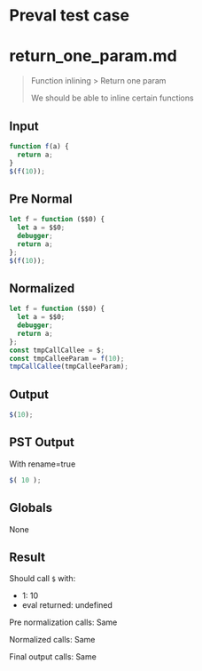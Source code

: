 # Preval test case

# return_one_param.md

> Function inlining > Return one param
>
> We should be able to inline certain functions

## Input

`````js filename=intro
function f(a) {
  return a;
}
$(f(10));
`````

## Pre Normal


`````js filename=intro
let f = function ($$0) {
  let a = $$0;
  debugger;
  return a;
};
$(f(10));
`````

## Normalized


`````js filename=intro
let f = function ($$0) {
  let a = $$0;
  debugger;
  return a;
};
const tmpCallCallee = $;
const tmpCalleeParam = f(10);
tmpCallCallee(tmpCalleeParam);
`````

## Output


`````js filename=intro
$(10);
`````

## PST Output

With rename=true

`````js filename=intro
$( 10 );
`````

## Globals

None

## Result

Should call `$` with:
 - 1: 10
 - eval returned: undefined

Pre normalization calls: Same

Normalized calls: Same

Final output calls: Same
